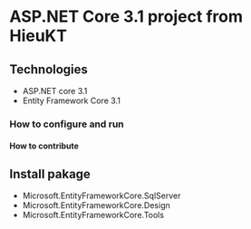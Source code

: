 # ASP.NET Core 3.1 project from HieuKT
## Technologies
- ASP.NET core 3.1
- Entity Framework Core 3.1
### How to configure and run
#### How to contribute
## Install pakage
- Microsoft.EntityFrameworkCore.SqlServer
- Microsoft.EntityFrameworkCore.Design
- Microsoft.EntityFrameworkCore.Tools
